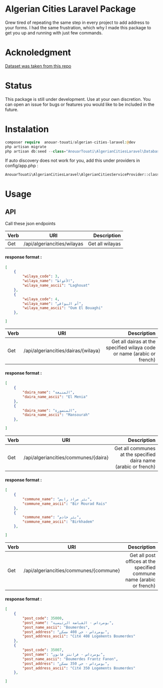 # Algerian Cities Laravel Package
Grew tired of repeating the same step in every project to add address to your forms. I had the same frustration, which why I made this package to get you up and running with just few commands.
# Acknoledgment
[Dataset was taken from this repo](https://github.com/othmanus/algeria-cities)
# Status
This package is still under development. Use at your own discretion. You can open an issue for bugs or features you would like to be included in the future. 
# Instalation

```php
composer require  anouar-touati/algerian-cities-laravel:@dev
php artisan migrate
php artisan db:seed --class="AnouarTouati\AlgerianCitiesLaravel\Database\Seeders\AlgerianCitiesSeeder"
```
If auto discovery does not work for you, add this under providers in config/app.php  : 
```
AnouarTouati\AlgerianCitiesLaravel\AlgerianCitiesServiceProvider::class
```
# Usage
## API
Call these json endpoints

| Verb | URI | Description |
| :--- | :---: | ---: | 
| Get  | /api/algeriancities/wilayas | Get all wilayas | 
#### response format :
```json
[
    {
        "wilaya_code": 3,
        "wilaya_name": "الأغواط",
        "wilaya_name_ascii": "Laghouat"
    },
    {
        "wilaya_code": 4,
        "wilaya_name": "أم البواقي",
        "wilaya_name_ascii": "Oum El Bouaghi"
    },

]
```     

| Verb | URI | Description |
| :--- | :---: | ---: | 
| Get  | /api/algeriancities/dairas/{wilaya} | Get all dairas at the specified wilaya code or name (arabic or french) | 
#### response format :
```json
[
    {
        "daira_name": "المنيعة",
        "daira_name_ascii": "El Menia"
    },
    {
        "daira_name": "المنصورة",
        "daira_name_ascii": "Mansourah"
    },

]
 ```
 | Verb | URI | Description |
| :--- | :---: | ---: | 
| Get  | /api/algeriancities/communes/{daira} | Get all communes at the specified daira name (arabic or french) | 
#### response format :
```json
[
    {
        "commune_name": "بئر مراد رايس",
        "commune_name_ascii": "Bir Mourad Rais"
    },
    {
        "commune_name": "بئر خادم",
        "commune_name_ascii": "Birkhadem"
    },

]
 ```       
  | Verb | URI | Description |
| :--- | :---: | ---: | 
| Get  | /api/algeriancities/communes/{commune} | Get all post offices at the specified commune name (arabic or french) | 
#### response format :
```json
[
    {
        "post_code": 35000,
        "post_name": "بومرداس - القباضة الرئيسية",
        "post_name_ascii": "Boumerdes",
        "post_address": "بومرداس - حي 408 مسكن",
        "post_address_ascii": "Cité 408 Logements Boumerdes"
    },
    {
        "post_code": 35007,
        "post_name": "بومرداس - فرانتز فانون",
        "post_name_ascii": "Boumerdes Frantz Fanon",
        "post_address": "بومرداس - حي 350 مسكن",
        "post_address_ascii": "Cité 350 Logements Boumerdes"
    },

]
 ```     